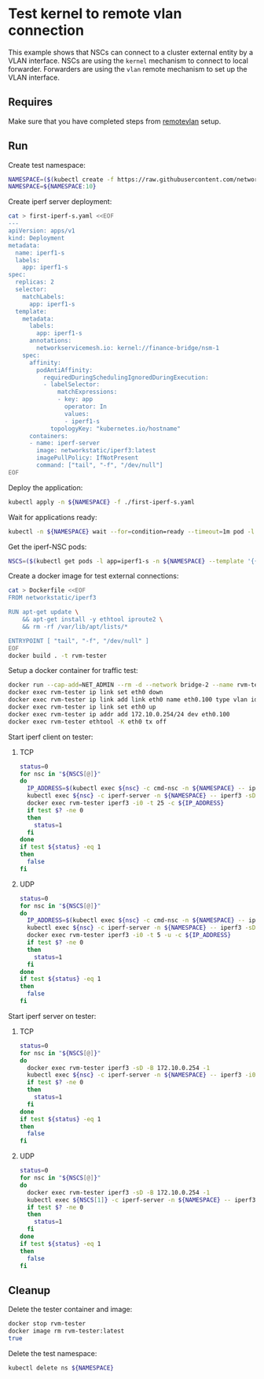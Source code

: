 # Test kernel to remote vlan connection

This example shows that NSCs can connect to a cluster external entity by a VLAN interface.
NSCs are using the `kernel` mechanism to connect to local forwarder.
Forwarders are using the `vlan` remote mechanism to set up the VLAN interface.

## Requires

Make sure that you have completed steps from [remotevlan](../../remotevlan) setup.

## Run

Create test namespace:

```bash
NAMESPACE=($(kubectl create -f https://raw.githubusercontent.com/networkservicemesh/deployments-k8s/ada33b5270067b8843cce1ccaa6486573d0fe11f/examples/use-cases/namespace.yaml)[0])
NAMESPACE=${NAMESPACE:10}
```

Create iperf server deployment:

```bash
cat > first-iperf-s.yaml <<EOF
---
apiVersion: apps/v1
kind: Deployment
metadata:
  name: iperf1-s
  labels:
    app: iperf1-s
spec:
  replicas: 2
  selector:
    matchLabels:
      app: iperf1-s
  template:
    metadata:
      labels:
        app: iperf1-s
      annotations:
        networkservicemesh.io: kernel://finance-bridge/nsm-1
    spec:
      affinity:
        podAntiAffinity:
          requiredDuringSchedulingIgnoredDuringExecution:
          - labelSelector:
              matchExpressions:
              - key: app
                operator: In
                values:
                - iperf1-s
            topologyKey: "kubernetes.io/hostname"
      containers:
      - name: iperf-server
        image: networkstatic/iperf3:latest
        imagePullPolicy: IfNotPresent
        command: ["tail", "-f", "/dev/null"]
EOF
```

Deploy the application:

```bash
kubectl apply -n ${NAMESPACE} -f ./first-iperf-s.yaml
```

Wait for applications ready:

```bash
kubectl -n ${NAMESPACE} wait --for=condition=ready --timeout=1m pod -l app=iperf1-s
```

Get the iperf-NSC pods:

```bash
NSCS=($(kubectl get pods -l app=iperf1-s -n ${NAMESPACE} --template '{{range .items}}{{.metadata.name}}{{"\n"}}{{end}}'))
```

Create a docker image for test external connections:

```bash
cat > Dockerfile <<EOF
FROM networkstatic/iperf3

RUN apt-get update \
    && apt-get install -y ethtool iproute2 \
    && rm -rf /var/lib/apt/lists/*

ENTRYPOINT [ "tail", "-f", "/dev/null" ]
EOF
docker build . -t rvm-tester
```

Setup a docker container for traffic test:

```bash
docker run --cap-add=NET_ADMIN --rm -d --network bridge-2 --name rvm-tester rvm-tester tail -f /dev/null
docker exec rvm-tester ip link set eth0 down
docker exec rvm-tester ip link add link eth0 name eth0.100 type vlan id 100
docker exec rvm-tester ip link set eth0 up
docker exec rvm-tester ip addr add 172.10.0.254/24 dev eth0.100
docker exec rvm-tester ethtool -K eth0 tx off
```

Start iperf client on tester:

1. TCP

    ```bash
    status=0
    for nsc in "${NSCS[@]}"
    do
      IP_ADDRESS=$(kubectl exec ${nsc} -c cmd-nsc -n ${NAMESPACE} -- ip -4 addr show nsm-1 | grep -oP '(?<=inet\s)\d+(\.\d+){3}')
      kubectl exec ${nsc} -c iperf-server -n ${NAMESPACE} -- iperf3 -sD -B ${IP_ADDRESS} -1
      docker exec rvm-tester iperf3 -i0 -t 25 -c ${IP_ADDRESS}
      if test $? -ne 0
      then
        status=1
      fi
    done
    if test ${status} -eq 1
    then
      false
    fi
    ```

2. UDP

    ```bash
    status=0
    for nsc in "${NSCS[@]}"
    do
      IP_ADDRESS=$(kubectl exec ${nsc} -c cmd-nsc -n ${NAMESPACE} -- ip -4 addr show nsm-1 | grep -oP '(?<=inet\s)\d+(\.\d+){3}')
      kubectl exec ${nsc} -c iperf-server -n ${NAMESPACE} -- iperf3 -sD -B ${IP_ADDRESS} -1
      docker exec rvm-tester iperf3 -i0 -t 5 -u -c ${IP_ADDRESS}
      if test $? -ne 0
      then
        status=1
      fi
    done
    if test ${status} -eq 1
    then
      false
    fi
    ```

Start iperf server on tester:

1. TCP

    ```bash
    status=0
    for nsc in "${NSCS[@]}"
    do
      docker exec rvm-tester iperf3 -sD -B 172.10.0.254 -1
      kubectl exec ${nsc} -c iperf-server -n ${NAMESPACE} -- iperf3 -i0 -t 5 -c 172.10.0.254
      if test $? -ne 0
      then
        status=1
      fi
    done
    if test ${status} -eq 1
    then
      false
    fi
    ```

2. UDP

    ```bash
    status=0
    for nsc in "${NSCS[@]}"
    do
      docker exec rvm-tester iperf3 -sD -B 172.10.0.254 -1
      kubectl exec ${NSCS[1]} -c iperf-server -n ${NAMESPACE} -- iperf3 -i0 -t 5 -u -c 172.10.0.254
      if test $? -ne 0
      then
        status=1
      fi
    done
    if test ${status} -eq 1
    then
      false
    fi
    ```

## Cleanup

Delete the tester container and image:

```bash
docker stop rvm-tester
docker image rm rvm-tester:latest
true
```

Delete the test namespace:

```bash
kubectl delete ns ${NAMESPACE}
```
